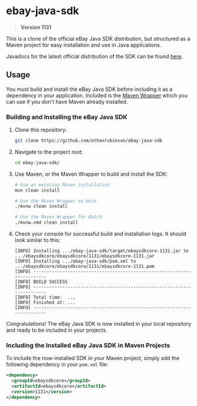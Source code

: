 # ebay-java-sdk
>**Version 1131**


This is a clone of the official eBay Java SDK distribution, but structured as a Maven project for easy installation and use in Java applications.

Javadocs for the latest official distribution of the SDK can be found [here](https://developer.ebay.com/DevZone/Javasdk-jaxb/docs/LibRef/index.html).

## Usage

You must build and install the eBay Java SDK before including it as a dependency in your application. Included is the [Maven Wrapper](https://github.com/takari/maven-wrapper) which you can use if you don't have Maven already installed.

### Building and Installing the eBay Java SDK

1. Clone this repository:
    ```bash
    git clone https://github.com/ethanrubinson/ebay-java-sdk
    ```

2. Navigate to the project root:
    ```bash
    cd ebay-java-sdk/
    ```

3. Use Maven, or the Maven Wrapper to build and install the SDK:
    ```bash
    # Use an existing Maven installation
    mvn clean install
    
    # Use the Maven Wrapper on Unix
    ./mvnw clean install
    
    # Use the Maven Wrapper for Batch
    ./mvnw.cmd clean install
    ```

4. Check your console for successful build and installation logs. It should look similar to this:
    ```
    [INFO] Installing .../ebay-java-sdk/target/ebaysdkcore-1131.jar to .../ebaysdkcore/ebaysdkcore/1131/ebaysdkcore-1131.jar
    [INFO] Installing .../ebay-java-sdk/pom.xml to .../ebaysdkcore/ebaysdkcore/1131/ebaysdkcore-1131.pom
    [INFO] ------------------------------------------------------------------------
    [INFO] BUILD SUCCESS
    [INFO] ------------------------------------------------------------------------
    [INFO] Total time:  ...
    [INFO] Finished at: ...
    [INFO] ------------------------------------------------------------------------
    ```

Congratulations! The eBay Java SDK is now installed in your local repository and ready to be included in your projects.

### Including the Installed eBay Java SDK in Maven Projects

To include the now-installed SDK in your Maven project, simply add the following dependency in your `pom.xml` file:

```xml
<dependency>
  <groupId>ebaysdkcore</groupId>
  <artifactId>ebaysdkcore</artifactId>
  <version>1131</version>
</dependency>
```

